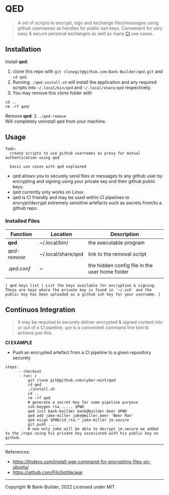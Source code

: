 # QED
> A set of scripts to encrypt, sign and exchange files/messages using github usernames as handles for public ssh keys.
> Convenient for very easy & secure personal exchanges as well as many [CI](#continuous-integration) use cases.

## Installation

Install **qed**: 
1. clone this repo with `git clonegit@github.com:Bank-Builder/qed.git` and `cd qed`.
2. Running `./qed-install.sh` will install the application and any required scripts into `~/.local/bin/qed` and `~/.local/share/qed` respectively.
3. You may remove this clone folder with 
```
cd ..
rm -rf qed/
```

Remove  **qed**: 
2. `./qed-remove`<br> Will completely uninstall qed from your machine.

## Usage
```
Todo:
  create scripts to use github usernames as proxy for mutual authentication using qed

  basic use cases with qed explained
```

* qed allows you to securely send files or messages to any github user by encrypting and signing using your private key and their github public keys.
* qed currently only works on Linux.
* qed is CI friendly and may be used within CI pipelines to encrypt/decrypt extremely sensitive artefacts such as secrets from/to a github repo.

### Installed Files

| Function  | Location | Description |
| ------------------------------ | --------------------------------- |--------------------------------- |
| **qed** | ~/.local/bin/ | the executable program |
| *qed-remove* | ~/.local/share/qed | link to the removal script |
| *.qed.conf* | ~ | the hidden config file in the user home folder |
| | | 



```
| qed keys list | List the keys available for encryption & signing. These are keys where the private key is found in `~/.ssh` and the public key has been uploaded as a github ssh key for your username. |

```


## Continuos Integration

> It may be required to securely deliver encrypted & signed content into or out of a CI pipeline.
> `qed` is a convenient command line tool to achieve just this.

**CI EXAMPLE**

* Push an encrypted artefact from a CI pipeline to a given repository securely

```
steps:
      - checkout
      - run: |
          git clone git@github.com/cyber-mint/qed
          cd qed
          ./install.sh
          cd ..
          rm -rf qed
          # generate a secret key for some pipeline purpose
          ssh-keygen rsa ..... $PWD
          qed init bank-builder bank@builder.beer $PWD
          qed add jake-miller jake@miller.beer 'Beer Man'
          qed esign $PWD/id_rsa.* jake-miller jm.secure
          git push ....
          # now only jake will be able to decrypt jm.secure we added to the /repo using his private key associated with his public key on github.
```

---

References:
* https://lindevs.com/install-age-command-for-encrypting-files-on-ubuntu/
* https://github.com/FiloSottile/age
  

---
Copyright &copy; Bank-Builder, 2022
Licensed under MIT

